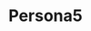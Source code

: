 ---
title: Persona5
crosslinks:
- youtubefactsbot
- Megaten
- churchoffutaba
- u_imguralbumbot
- churchofmakoto
- tmsbmeta
- anti_gif_bot
- ChurchOfAnn
- livven
- youtubot
- Pixiv
- PERSoNA
- nier
- churchofharu
- ChurchofKawakami
- ChurchofChie
- TwoBestFriendsPlay
- PS4
- churchofyusuke
- Drama
---